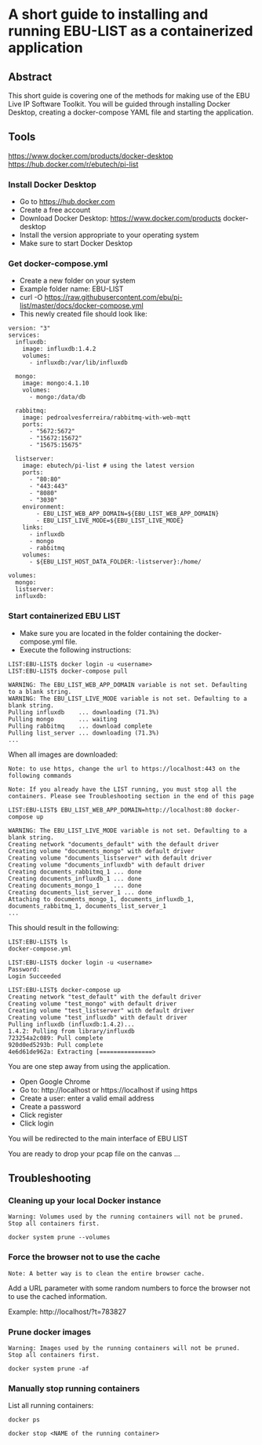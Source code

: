 # A short guide to installing and running EBU-LIST as a containerized application

## Abstract
This short guide is covering one of the methods for making use of the EBU Live IP Software Toolkit. You will be guided through installing Docker Desktop, creating a docker-compose YAML file and starting the application.
## Tools
https://www.docker.com/products/docker-desktop
https://hub.docker.com/r/ebutech/pi-list

### Install Docker Desktop
- Go to https://hub.docker.com
- Create a free account
- Download Docker Desktop: https://www.docker.com/products docker-desktop
- Install the version appropriate to your operating system
- Make sure to start Docker Desktop

### Get docker-compose.yml
- Create a new folder on your system
- Example folder name: EBU-LIST
- curl -O https://raw.githubusercontent.com/ebu/pi-list/master/docs/docker-compose.yml
- This newly created file should look like:
~~~~
version: "3"
services:
  influxdb:
    image: influxdb:1.4.2
    volumes:
      - influxdb:/var/lib/influxdb

  mongo:
    image: mongo:4.1.10
    volumes:
      - mongo:/data/db

  rabbitmq:
    image: pedroalvesferreira/rabbitmq-with-web-mqtt
    ports:
      - "5672:5672"
      - "15672:15672"
      - "15675:15675"

  listserver:
    image: ebutech/pi-list # using the latest version
    ports:
      - "80:80"
      - "443:443"
      - "8080"
      - "3030"
    environment:
        - EBU_LIST_WEB_APP_DOMAIN=${EBU_LIST_WEB_APP_DOMAIN}
        - EBU_LIST_LIVE_MODE=${EBU_LIST_LIVE_MODE}
    links:
      - influxdb
      - mongo
      - rabbitmq
    volumes:
      - ${EBU_LIST_HOST_DATA_FOLDER:-listserver}:/home/

volumes:
  mongo:
  listserver:
  influxdb:
~~~~

### Start containerized EBU LIST
- Make sure you are located in the folder containing the docker-compose.yml file. 
- Execute the following instructions:

~~~~
LIST:EBU-LIST$ docker login -u <username> 
LIST:EBU-LIST$ docker-compose pull

WARNING: The EBU_LIST_WEB_APP_DOMAIN variable is not set. Defaulting to a blank string.
WARNING: The EBU_LIST_LIVE_MODE variable is not set. Defaulting to a blank string.
Pulling influxdb    ... downloading (71.3%)
Pulling mongo       ... waiting
Pulling rabbitmq    ... download complete
Pulling list_server ... downloading (71.3%)
...
~~~~
When all images are downloaded:

`Note: to use https, change the url to https://localhost:443 on the following commands`

`Note: If you already have the LIST running, you must stop all the containers. Please see Troubleshooting section in the end of this page`


~~~~
LIST:EBU-LIST$ EBU_LIST_WEB_APP_DOMAIN=http://localhost:80 docker-compose up

WARNING: The EBU_LIST_LIVE_MODE variable is not set. Defaulting to a blank string.
Creating network "documents_default" with the default driver
Creating volume "documents_mongo" with default driver
Creating volume "documents_listserver" with default driver
Creating volume "documents_influxdb" with default driver
Creating documents_rabbitmq_1 ... done
Creating documents_influxdb_1 ... done
Creating documents_mongo_1    ... done
Creating documents_list_server_1 ... done
Attaching to documents_mongo_1, documents_influxdb_1, documents_rabbitmq_1, documents_list_server_1
...
~~~~

This should result in the following:

~~~~
LIST:EBU-LIST$ ls
docker-compose.yml

LIST:EBU-LIST$ docker login -u <username> 
Password: 
Login Succeeded

LIST:EBU-LIST$ docker-compose up
Creating network "test_default" with the default driver
Creating volume "test_mongo" with default driver
Creating volume "test_listserver" with default driver
Creating volume "test_influxdb" with default driver
Pulling influxdb (influxdb:1.4.2)...
1.4.2: Pulling from library/influxdb
723254a2c089: Pull complete
920d0ed5293b: Pull complete
4e6d61de962a: Extracting [===============>  

~~~~
You are one step away from using the application.

- Open Google Chrome
- Go to: http://localhost or https://localhost if using https
- Create a user: enter a valid email address
- Create a password
- Click register
- Click login

You will be redirected to the main interface of EBU LIST

You are ready to drop your pcap file on the canvas …

## Troubleshooting

### Cleaning up your local Docker instance

`Warning: Volumes used by the running containers will not be pruned. Stop all containers first.`
~~~~
docker system prune --volumes
~~~~

### Force the browser not to use the cache

`Note: A better way is to clean the entire browser cache.`

Add a URL parameter with some random numbers to force the browser not to use the cached information.

Example: http://localhost/?t=783827

### Prune docker images

`Warning: Images used by the running containers will not be pruned. Stop all containers first.`

~~~
docker system prune -af
~~~

### Manually stop running containers

List all running containers:
~~~
docker ps
~~~
~~~
docker stop <NAME of the running container>
~~~
